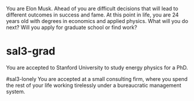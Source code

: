 You are Elon Musk. Ahead of you are difficult decisions that will lead to different outcomes in success and fame. At this point in life, you are 24 years old with degrees in economics and applied physics. What will you do next? Will you apply for graduate school or find work?
# sal3-grad
You are accepted to Stanford University to study energy physics for a PhD.

#sal3-lonely
You are accepted at a small consulting firm, where you spend the rest of your life working tirelessly under a bureaucratic management system.
